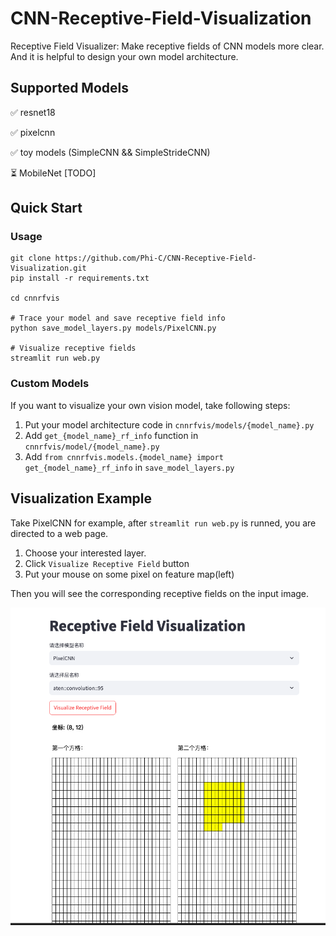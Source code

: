 # CNN-Receptive-Field-Visualization
Receptive Field Visualizer: Make receptive fields of CNN  models more clear. And it is helpful to design your own model architecture.

## Supported Models
✅ resnet18

✅ pixelcnn

✅ toy models (SimpleCNN && SimpleStrideCNN)

⏳ MobileNet [TODO]

## Quick Start

### Usage
```shell
git clone https://github.com/Phi-C/CNN-Receptive-Field-Visualization.git
pip install -r requirements.txt

cd cnnrfvis

# Trace your model and save receptive field info
python save_model_layers.py models/PixelCNN.py

# Visualize receptive fields
streamlit run web.py 
```
### Custom Models
If you want to visualize your own vision model, take following steps:
1. Put your model architecture code in `cnnrfvis/models/{model_name}.py`
2. Add `get_{model_name}_rf_info` function in `cnnrfvis/model/{model_name}.py` 
3. Add `from cnnrfvis.models.{model_name} import get_{model_name}_rf_info` in `save_model_layers.py`

## Visualization Example
Take PixelCNN for example, after `streamlit run web.py` is runned, you are directed to a web page.

1. Choose your interested layer.
2. Click `Visualize Receptive Field` button
3. Put your mouse on some pixel on feature map(left)

Then you will see the corresponding receptive fields on the input image.

![Example](assets/CNNRFVis.png)